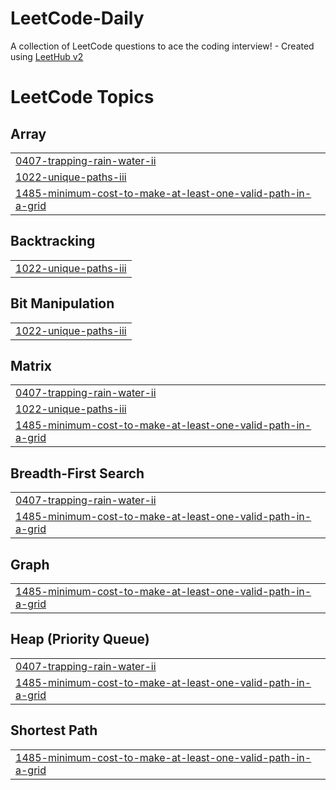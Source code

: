 # LeetCode-Daily
A collection of LeetCode questions to ace the coding interview! - Created using [LeetHub v2](https://github.com/arunbhardwaj/LeetHub-2.0)

<!---LeetCode Topics Start-->
# LeetCode Topics
## Array
|  |
| ------- |
| [0407-trapping-rain-water-ii](https://github.com/SVJSurya/LeetCode-Daily/tree/master/0407-trapping-rain-water-ii) |
| [1022-unique-paths-iii](https://github.com/SVJSurya/LeetCode-Daily/tree/master/1022-unique-paths-iii) |
| [1485-minimum-cost-to-make-at-least-one-valid-path-in-a-grid](https://github.com/SVJSurya/LeetCode-Daily/tree/master/1485-minimum-cost-to-make-at-least-one-valid-path-in-a-grid) |
## Backtracking
|  |
| ------- |
| [1022-unique-paths-iii](https://github.com/SVJSurya/LeetCode-Daily/tree/master/1022-unique-paths-iii) |
## Bit Manipulation
|  |
| ------- |
| [1022-unique-paths-iii](https://github.com/SVJSurya/LeetCode-Daily/tree/master/1022-unique-paths-iii) |
## Matrix
|  |
| ------- |
| [0407-trapping-rain-water-ii](https://github.com/SVJSurya/LeetCode-Daily/tree/master/0407-trapping-rain-water-ii) |
| [1022-unique-paths-iii](https://github.com/SVJSurya/LeetCode-Daily/tree/master/1022-unique-paths-iii) |
| [1485-minimum-cost-to-make-at-least-one-valid-path-in-a-grid](https://github.com/SVJSurya/LeetCode-Daily/tree/master/1485-minimum-cost-to-make-at-least-one-valid-path-in-a-grid) |
## Breadth-First Search
|  |
| ------- |
| [0407-trapping-rain-water-ii](https://github.com/SVJSurya/LeetCode-Daily/tree/master/0407-trapping-rain-water-ii) |
| [1485-minimum-cost-to-make-at-least-one-valid-path-in-a-grid](https://github.com/SVJSurya/LeetCode-Daily/tree/master/1485-minimum-cost-to-make-at-least-one-valid-path-in-a-grid) |
## Graph
|  |
| ------- |
| [1485-minimum-cost-to-make-at-least-one-valid-path-in-a-grid](https://github.com/SVJSurya/LeetCode-Daily/tree/master/1485-minimum-cost-to-make-at-least-one-valid-path-in-a-grid) |
## Heap (Priority Queue)
|  |
| ------- |
| [0407-trapping-rain-water-ii](https://github.com/SVJSurya/LeetCode-Daily/tree/master/0407-trapping-rain-water-ii) |
| [1485-minimum-cost-to-make-at-least-one-valid-path-in-a-grid](https://github.com/SVJSurya/LeetCode-Daily/tree/master/1485-minimum-cost-to-make-at-least-one-valid-path-in-a-grid) |
## Shortest Path
|  |
| ------- |
| [1485-minimum-cost-to-make-at-least-one-valid-path-in-a-grid](https://github.com/SVJSurya/LeetCode-Daily/tree/master/1485-minimum-cost-to-make-at-least-one-valid-path-in-a-grid) |
<!---LeetCode Topics End-->
